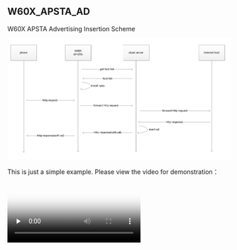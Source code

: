 ## W60X_APSTA_AD
W60X APSTA Advertising Insertion Scheme

![W60X_APSTA_AD](res/1.png)

This is just a simple example.
Please view the video for demonstration：
<video id="video" controls="" preload="none" poster="res/1.png">
<source id="mp4" src="res/2.mp4" type="video/mp4">
</video>
